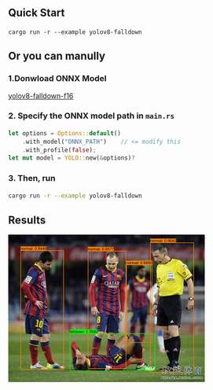 ## Quick Start

```shell
cargo run -r --example yolov8-falldown
```

## Or you can manully

### 1.Donwload ONNX Model

[yolov8-falldown-f16](https://github.com/jamjamjon/assets/releases/download/v0.0.1/yolov8-falldown-f16.onnx)

### 2. Specify the ONNX model path in `main.rs`

```Rust
let options = Options::default()
    .with_model("ONNX_PATH")    // <= modify this
    .with_profile(false);
let mut model = YOLO::new(&options)?
```

### 3. Then, run

```bash
cargo run -r --example yolov8-falldown
```

## Results

![](./demo.jpg)
